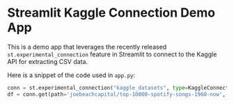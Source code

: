 # Streamlit Kaggle Connection Demo App
This is a demo app that leverages the recently released `st.experimental_connection` feature in Streamlit to connect to the Kaggle API for extracting CSV data.

Here is a snippet of the code used in `app.py`:

```python
conn = st.experimental_connection("kaggle_datasets", type=KaggleConnection)
df = conn.get(path='joebeachcapital/top-10000-spotify-songs-1960-now', filename='top_10000_1960-now.csv', ttl=3600)
